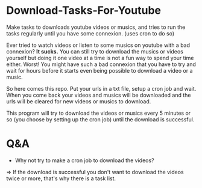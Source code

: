 # Download-Tasks-For-Youtube
Make tasks to downloads youtube videos or musics, and tries to run the tasks regularly until you have some connexion. (uses cron to do so)

Ever tried to watch videos or listen to some musics on youtube with a bad connexion? **It sucks.**
You can still try to download the musics or videos yourself but doing it one video at a time is not a fun way to spend your time either.
Worst! You might have such a bad connexion that you have to try and wait for hours before it starts even being possible to download a video or a music.

So here comes this repo.
Put your urls in a txt file, setup a cron job and wait.
When you come back your videos and musics will be downloaded and the urls will be cleared for new videos or musics to download.

This program will try to download the videos or musics every 5 minutes or so (you choose by setting up the cron job) until the download is successful.

# Q&A
* Why not try to make a cron job to download the videos?

=> If the download is successful you don't want to download the videos twice or more, that's why there is a task list.
